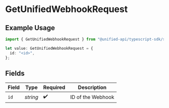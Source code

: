 # GetUnifiedWebhookRequest

## Example Usage

```typescript
import { GetUnifiedWebhookRequest } from "@unified-api/typescript-sdk/sdk/models/operations";

let value: GetUnifiedWebhookRequest = {
  id: "<id>",
};
```

## Fields

| Field              | Type               | Required           | Description        |
| ------------------ | ------------------ | ------------------ | ------------------ |
| `id`               | *string*           | :heavy_check_mark: | ID of the Webhook  |